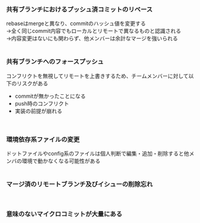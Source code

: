### **共有ブランチにおけるプッシュ済コミットのリベース**
rebaseはmergeと異なり、commitのハッシュ値を変更する  
→全く同じcommit内容でもローカルとリモートで異なるものと認識される  
→内容変更はないにも関わらず、他メンバーは余計なマージを強いられる  
</br>

### **共有ブランチへのフォースプッシュ**
コンフリクトを無視してリモートを上書きするため、チームメンバーに対して以下のリスクがある  
- commitが無かったことになる  
- push時のコンフリクト
- 実装の前提が崩れる  
</br>

### **環境依存系ファイルの変更**
ドットファイルやconfig系のファイルは個人判断で編集・追加・削除すると他メンバの環境で動かなくなる可能性がある  
</br>

### **マージ済のリモートブランチ及びイシューの削除忘れ**
</br>

### **意味のないマイクロコミットが大量にある**